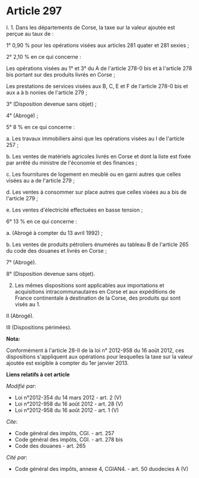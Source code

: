 # Article 297

I. 1. Dans les départements de Corse, la taxe sur la valeur ajoutée est perçue au taux de : 

1° 0,90 % pour les opérations visées aux articles 281 quater et 281 sexies ; 

2° 2,10 % en ce qui concerne : 

Les opérations visées au 1° et 3° du A de l'article 278-0 bis et à l'article 278 bis portant sur des produits livrés en
Corse ; 

Les prestations de services visées aux B, C, E et F de l'article 278-0 bis et aux a à b nonies de l'article 279 ; 

3° (Disposition devenue sans objet) ; 

4° (Abrogé) ; 

5° 8 % en ce qui concerne : 

a. Les travaux immobiliers ainsi que les opérations visées au I de l'article 257 ; 

b. Les ventes de matériels agricoles livrés en Corse et dont la liste est fixée par arrêté du ministre de l'économie et des
finances ; 

c. Les fournitures de logement en meublé ou en garni autres que celles visées au a de l'article 279 ; 

d. Les ventes à consommer sur place autres que celles visées au a bis de l'article 279 ; 

e. Les ventes d'électricité effectuées en basse tension ; 

6° 13 % en ce qui concerne : 

a. (Abrogé à compter du 13 avril 1992) ; 

b. Les ventes de produits pétroliers énumérés au tableau B de l'article 265 du code des douanes et livrés en Corse ; 

7° (Abrogé). 

8° (Disposition devenue sans objet). 

2. Les mêmes dispositions sont applicables aux importations et acquisitions intracommunautaires en Corse et aux expéditions
de France continentale à destination de la Corse, des produits qui sont visés au 1. 

II (Abrogé). 

III (Dispositions périmées).

**Nota:**

Conformément à l'article 28-II de la loi n° 2012-958 du 16 août 2012, ces dispositions s'appliquent aux opérations pour
lesquelles la taxe sur la valeur ajoutée est exigible à compter du 1er janvier 2013.

**Liens relatifs à cet article**

_Modifié par_:

  - Loi n°2012-354 du 14 mars 2012 - art. 2 (V)
  - Loi n°2012-958 du 16 août 2012 - art. 28 (V)
  - Loi n°2012-958 du 16 août 2012 - art. 1 (V)

_Cite_:

  - Code général des impôts, CGI. - art. 257
  - Code général des impôts, CGI. - art. 278 bis
  - Code des douanes - art. 265

_Cité par_:

  - Code général des impôts, annexe 4, CGIAN4. - art. 50 duodecies A (V)
